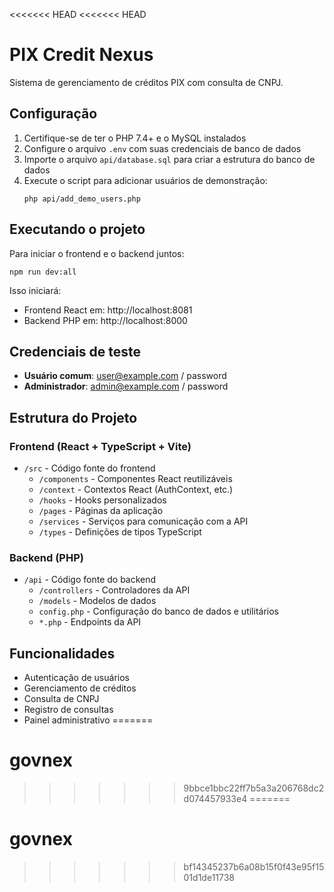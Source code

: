 <<<<<<< HEAD
<<<<<<< HEAD
# PIX Credit Nexus

Sistema de gerenciamento de créditos PIX com consulta de CNPJ.

## Configuração

1. Certifique-se de ter o PHP 7.4+ e o MySQL instalados
2. Configure o arquivo `.env` com suas credenciais de banco de dados
3. Importe o arquivo `api/database.sql` para criar a estrutura do banco de dados
4. Execute o script para adicionar usuários de demonstração:
   ```
   php api/add_demo_users.php
   ```

## Executando o projeto

Para iniciar o frontend e o backend juntos:

```
npm run dev:all
```

Isso iniciará:

- Frontend React em: http://localhost:8081
- Backend PHP em: http://localhost:8000

## Credenciais de teste

- **Usuário comum**: user@example.com / password
- **Administrador**: admin@example.com / password

## Estrutura do Projeto

### Frontend (React + TypeScript + Vite)

- `/src` - Código fonte do frontend
  - `/components` - Componentes React reutilizáveis
  - `/context` - Contextos React (AuthContext, etc.)
  - `/hooks` - Hooks personalizados
  - `/pages` - Páginas da aplicação
  - `/services` - Serviços para comunicação com a API
  - `/types` - Definições de tipos TypeScript

### Backend (PHP)

- `/api` - Código fonte do backend
  - `/controllers` - Controladores da API
  - `/models` - Modelos de dados
  - `config.php` - Configuração do banco de dados e utilitários
  - `*.php` - Endpoints da API

## Funcionalidades

- Autenticação de usuários
- Gerenciamento de créditos
- Consulta de CNPJ
- Registro de consultas
- Painel administrativo
=======
# govnex
>>>>>>> 9bbce1bbc22ff7b5a3a206768dc2d074457933e4
=======
# govnex
>>>>>>> bf14345237b6a08b15f0f43e95f1501d1de11738
